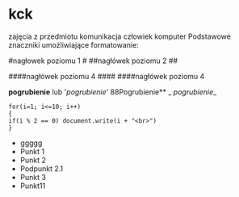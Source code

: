 # kck
zajęcia z przedmiotu komunikacja człowiek komputer
Podstawowe znaczniki umożliwiające formatowanie:

#nagłowek poziomu 1 #
##nagłówek poziomu 2 ##

####nagłówek poziomu 4 ####
####nagłówek poziomu 4

**pogrubienie** lub '_pogrubienie_'
88Pogrubienie**   _ _pogrubienie__


``` Kod programu
for(i=1; i<=10; i++)
{
if(i % 2 == 0) document.write(i + "<br>")
}
```



- ggggg
- Punkt 1
- Punkt 2
 - Podpunkt 2.1
- Punkt 3
 - Punkt11
